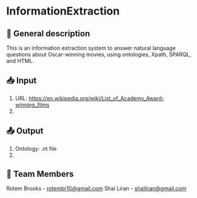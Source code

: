 # InformationExtraction

## :page_with_curl: General description
This is an information extraction system to answer natural language questions about Oscar-winning movies, using ontologies, Xpath, SPARQL, and HTML.

## :inbox_tray: Input 
1. URL: https://en.wikipedia.org/wiki/List_of_Academy_Award-winning_films
2. 

## :outbox_tray: Output
1. Ontology: .nt file
2. 

## :woman: Team Members
Rotem Brooks - rotembr10@gmail.com
Shai Liran - shailiran@gmail.com
